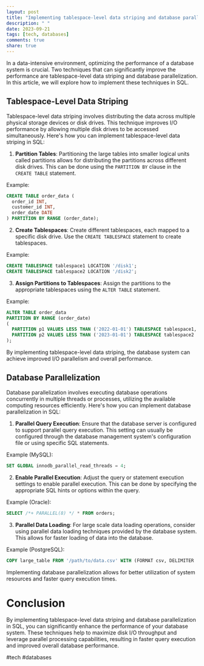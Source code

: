 ```yaml
---
layout: post
title: "Implementing tablespace-level data striping and database parallelization in SQL"
description: " "
date: 2023-09-21
tags: [tech, databases]
comments: true
share: true
---
```


In a data-intensive environment, optimizing the performance of a database system is crucial. Two techniques that can significantly improve the performance are tablespace-level data striping and database parallelization. In this article, we will explore how to implement these techniques in SQL.

## Tablespace-Level Data Striping

Tablespace-level data striping involves distributing the data across multiple physical storage devices or disk drives. This technique improves I/O performance by allowing multiple disk drives to be accessed simultaneously. Here's how you can implement tablespace-level data striping in SQL:

1. **Partition Tables**: Partitioning the large tables into smaller logical units called partitions allows for distributing the partitions across different disk drives. This can be done using the `PARTITION BY` clause in the `CREATE TABLE` statement.

Example:
```sql
CREATE TABLE order_data (
  order_id INT,
  customer_id INT,
  order_date DATE
) PARTITION BY RANGE (order_date);
```

2. **Create Tablespaces**: Create different tablespaces, each mapped to a specific disk drive. Use the `CREATE TABLESPACE` statement to create tablespaces.

Example:
```sql
CREATE TABLESPACE tablespace1 LOCATION '/disk1';
CREATE TABLESPACE tablespace2 LOCATION '/disk2';
```

3. **Assign Partitions to Tablespaces**: Assign the partitions to the appropriate tablespaces using the `ALTER TABLE` statement.

Example:
```sql
ALTER TABLE order_data
PARTITION BY RANGE (order_date)
(
  PARTITION p1 VALUES LESS THAN ('2022-01-01') TABLESPACE tablespace1,
  PARTITION p2 VALUES LESS THAN ('2023-01-01') TABLESPACE tablespace2
);
```

By implementing tablespace-level data striping, the database system can achieve improved I/O parallelism and overall performance.

## Database Parallelization

Database parallelization involves executing database operations concurrently in multiple threads or processes, utilizing the available computing resources efficiently. Here's how you can implement database parallelization in SQL:

1. **Parallel Query Execution**: Ensure that the database server is configured to support parallel query execution. This setting can usually be configured through the database management system's configuration file or using specific SQL statements.

Example (MySQL):
```sql
SET GLOBAL innodb_parallel_read_threads = 4;
```

2. **Enable Parallel Execution**: Adjust the query or statement execution settings to enable parallel execution. This can be done by specifying the appropriate SQL hints or options within the query.

Example (Oracle):
```sql
SELECT /*+ PARALLEL(8) */ * FROM orders;
```

3. **Parallel Data Loading**: For large scale data loading operations, consider using parallel data loading techniques provided by the database system. This allows for faster loading of data into the database.

Example (PostgreSQL):
```sql
COPY large_table FROM '/path/to/data.csv' WITH (FORMAT csv, DELIMITER ',', HEADER, PARALLEL 4);
```

Implementing database parallelization allows for better utilization of system resources and faster query execution times.

# Conclusion

By implementing tablespace-level data striping and database parallelization in SQL, you can significantly enhance the performance of your database system. These techniques help to maximize disk I/O throughput and leverage parallel processing capabilities, resulting in faster query execution and improved overall database performance.

#tech #databases